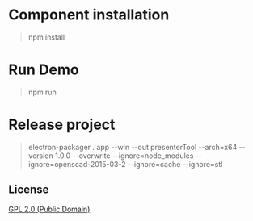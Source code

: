 # Component installation

> npm install 

# Run Demo

> npm run

#  Release project

> electron-packager . app --win --out presenterTool --arch=x64 --version 1.0.0 --overwrite --ignore=node_modules --ignore=openscad-2015-03-2 --ignore=cache --ignore=stl


## License

[GPL 2.0 (Public Domain)](LICENSE.md)
